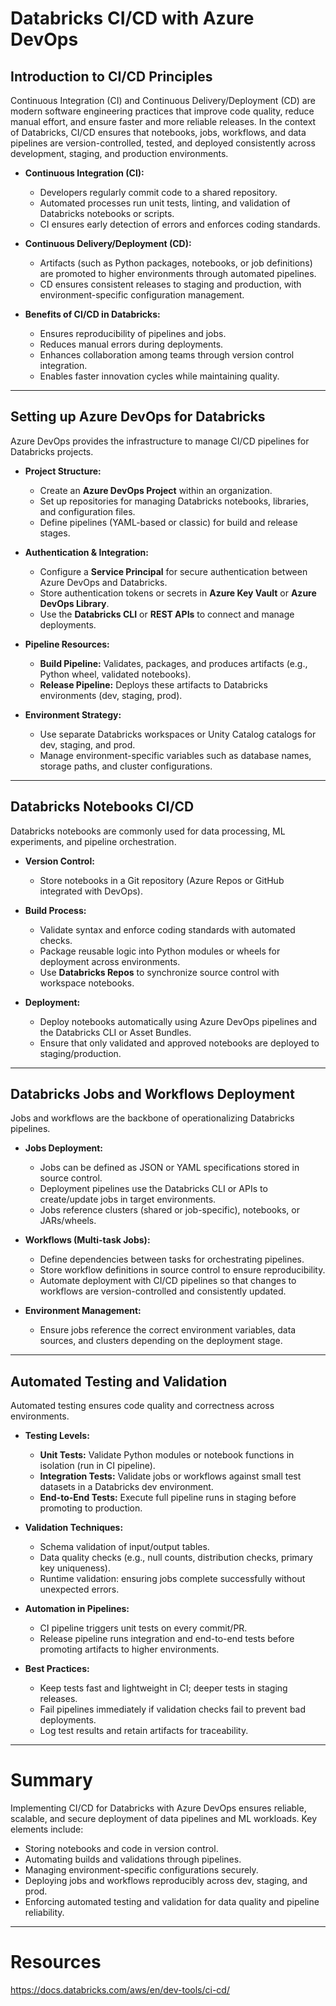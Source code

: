 # Databricks CI/CD with Azure DevOps

## Introduction to CI/CD Principles
Continuous Integration (CI) and Continuous Delivery/Deployment (CD) are modern software engineering practices that improve code quality, reduce manual effort, and ensure faster and more reliable releases. In the context of Databricks, CI/CD ensures that notebooks, jobs, workflows, and data pipelines are version-controlled, tested, and deployed consistently across development, staging, and production environments.

- **Continuous Integration (CI):**
  - Developers regularly commit code to a shared repository.
  - Automated processes run unit tests, linting, and validation of Databricks notebooks or scripts.
  - CI ensures early detection of errors and enforces coding standards.

- **Continuous Delivery/Deployment (CD):**
  - Artifacts (such as Python packages, notebooks, or job definitions) are promoted to higher environments through automated pipelines.
  - CD ensures consistent releases to staging and production, with environment-specific configuration management.

- **Benefits of CI/CD in Databricks:**
  - Ensures reproducibility of pipelines and jobs.
  - Reduces manual errors during deployments.
  - Enhances collaboration among teams through version control integration.
  - Enables faster innovation cycles while maintaining quality.

---

## Setting up Azure DevOps for Databricks
Azure DevOps provides the infrastructure to manage CI/CD pipelines for Databricks projects.

- **Project Structure:**
  - Create an **Azure DevOps Project** within an organization.
  - Set up repositories for managing Databricks notebooks, libraries, and configuration files.
  - Define pipelines (YAML-based or classic) for build and release stages.

- **Authentication & Integration:**
  - Configure a **Service Principal** for secure authentication between Azure DevOps and Databricks.
  - Store authentication tokens or secrets in **Azure Key Vault** or **Azure DevOps Library**.
  - Use the **Databricks CLI** or **REST APIs** to connect and manage deployments.

- **Pipeline Resources:**
  - **Build Pipeline:** Validates, packages, and produces artifacts (e.g., Python wheel, validated notebooks).
  - **Release Pipeline:** Deploys these artifacts to Databricks environments (dev, staging, prod).

- **Environment Strategy:**
  - Use separate Databricks workspaces or Unity Catalog catalogs for dev, staging, and prod.
  - Manage environment-specific variables such as database names, storage paths, and cluster configurations.

---

## Databricks Notebooks CI/CD
Databricks notebooks are commonly used for data processing, ML experiments, and pipeline orchestration.

- **Version Control:**
  - Store notebooks in a Git repository (Azure Repos or GitHub integrated with DevOps).

- **Build Process:**
  - Validate syntax and enforce coding standards with automated checks.
  - Package reusable logic into Python modules or wheels for deployment across environments.
  - Use **Databricks Repos** to synchronize source control with workspace notebooks.

- **Deployment:**
  - Deploy notebooks automatically using Azure DevOps pipelines and the Databricks CLI or Asset Bundles.
  - Ensure that only validated and approved notebooks are deployed to staging/production.

---

## Databricks Jobs and Workflows Deployment
Jobs and workflows are the backbone of operationalizing Databricks pipelines.

- **Jobs Deployment:**
  - Jobs can be defined as JSON or YAML specifications stored in source control.
  - Deployment pipelines use the Databricks CLI or APIs to create/update jobs in target environments.
  - Jobs reference clusters (shared or job-specific), notebooks, or JARs/wheels.

- **Workflows (Multi-task Jobs):**
  - Define dependencies between tasks for orchestrating pipelines.
  - Store workflow definitions in source control to ensure reproducibility.
  - Automate deployment with CI/CD pipelines so that changes to workflows are version-controlled and consistently updated.

- **Environment Management:**
  - Ensure jobs reference the correct environment variables, data sources, and clusters depending on the deployment stage.

---

## Automated Testing and Validation
Automated testing ensures code quality and correctness across environments.

- **Testing Levels:**
  - **Unit Tests:** Validate Python modules or notebook functions in isolation (run in CI pipeline).
  - **Integration Tests:** Validate jobs or workflows against small test datasets in a Databricks dev environment.
  - **End-to-End Tests:** Execute full pipeline runs in staging before promoting to production.

- **Validation Techniques:**
  - Schema validation of input/output tables.
  - Data quality checks (e.g., null counts, distribution checks, primary key uniqueness).
  - Runtime validation: ensuring jobs complete successfully without unexpected errors.

- **Automation in Pipelines:**
  - CI pipeline triggers unit tests on every commit/PR.
  - Release pipeline runs integration and end-to-end tests before promoting artifacts to higher environments.

- **Best Practices:**
  - Keep tests fast and lightweight in CI; deeper tests in staging releases.
  - Fail pipelines immediately if validation checks fail to prevent bad deployments.
  - Log test results and retain artifacts for traceability.

---

# Summary
Implementing CI/CD for Databricks with Azure DevOps ensures reliable, scalable, and secure deployment of data pipelines and ML workloads. Key elements include:
- Storing notebooks and code in version control.
- Automating builds and validations through pipelines.
- Managing environment-specific configurations securely.
- Deploying jobs and workflows reproducibly across dev, staging, and prod.
- Enforcing automated testing and validation for data quality and pipeline reliability.

---

# Resources

https://docs.databricks.com/aws/en/dev-tools/ci-cd/
